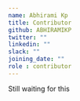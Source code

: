 ```yaml
---
name: Abhirami Kp
title: Contributor
github: ABHIRAMIKP
twitter: ""
linkedin: ""
slack: ""
joining_date: ""
role : contributor
---
```


Still waiting for this
